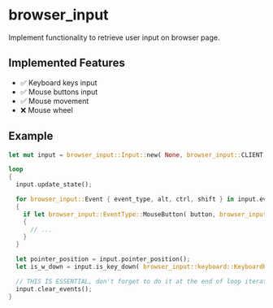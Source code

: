 # browser_input

Implement functionality to retrieve user input on browser page.

## Implemented Features

- ✅ Keyboard keys input
- ✅ Mouse buttons input
- ✅ Mouse movement
- ❌ Mouse wheel

## Example

``` rust
let mut input = browser_input::Input::new( None, browser_input::CLIENT );

loop
{
  input.update_state();

  for browser_input::Event { event_type, alt, ctrl, shift } in input.event_queue().as_slice()
  {
    if let browser_input::EventType::MouseButton( button, browser_input::Action::Press ) = event_type
    {
      // ...
    }
  }

  let pointer_position = input.pointer_position();
  let is_w_down = input.is_key_down( browser_input::keyboard::KeyboardKey::KeyW );

  // THIS IS ESSENTIAL, don't forget to do it at the end of loop iteration
  input.clear_events();
}
```
